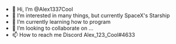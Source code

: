 - 👋 Hi, I’m @Alex1337Cool
- 👀 I’m interested in many things, but currently SpaceX's Starship
- 🌱 I’m currently learning how to program
- 💞️ I’m looking to collaborate on ...
- 📫 How to reach me Discord Alex_123_Cool#4633

<!---
Alex1337Cool/Alex1337Cool is a ✨ special ✨ repository because its `README.md` (this file) appears on your GitHub profile.
You can click the Preview link to take a look at your changes.
--->
